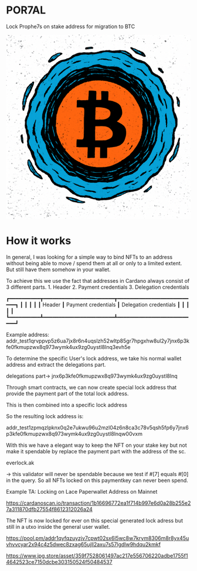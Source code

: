 # POR7AL
Lock Prophe7s on stake address for migration to BTC

![alt text](por7al.png)

# How it works 
In general, I was looking for a simple way to bind NFTs to an address without being able to move / spend them at all or only to a limited extent. But still have them somehow in your wallet.

To achieve this we use the fact that addresses in Cardano always consist of 3 different parts. 1. Header 2. Payment credentials 3. Delegation credentials 

┏━━━━━━━━━━┳━━━━━━━━━━━━━━━━━━━━━━━┳━━━━━━━━━━━━━━━━━━━━━━━━━━┓
┃          ┃                       ┃                          ┃
┃  Header  ┃  Payment credentials  ┃  Delegation credentials  ┃
┃          ┃                       ┃                          ┃
┗━━━━━━━━━━┻━━━━━━━━━━━━━━━━━━━━━━━┻━━━━━━━━━━━━━━━━━━━━━━━━━━┛

Example address: addr_test1qrvppvp5z6ua7jx8r6n4uqslzh52wltp85gr7hpgxhw8ul2y7jnx6p3kfe0fkmupzwx8q973wymk4ux9zg0uystl8lnq3evh5e

To determine the specific User's lock address, we take his normal wallet address and extract the delegations part.

delegations part-> jnx6p3kfe0fkmupzwx8q973wymk4ux9zg0uystl8lnq

Through smart contracts, we can now create special lock address that provide the payment part of the total lock address.

This is then combined into a specific lock address

So the resulting lock address is:

addr_test1zpmqzlpknx0q2e7ukwu96u2mzl04z6n8ca3c78v5qsh5fp6y7jnx6p3kfe0fkmupzwx8q973wymk4ux9zg0uystl8lnqw00vxm

With this we have a elegant way to keep the NFT on your stake key but not make it spendable by replace the payment part with the address of the sc.

everlock.ak

-> this validator will never be spendable because we test if  #[7] equals #[0] in the query. So all NFTs locked on this paymentkey can never been spend.

Example TA: Locking on Lace Paperwallet Address on Mainnet

https://cardanoscan.io/transaction/1b16696772ea1f714b997e6d0a28b255e27a311870dfb27554f8612312026a24

The NFT is now locked for ever on this special generated lock adress but still in a utxo inside the general user wallet.


https://pool.pm/addr1qyfqzuyzjv7cpwt02sx6l5wc8w7krym8306m8r8yx45uvhvvcyar2x94c4z5dwec8zxag65ujll2axu7s57lgdlw9hdqu2kmkf

https://www.jpg.store/asset/359f7528061497ac217e556706220adbe1755f14642523ce7150dcbe303150524f50484537


